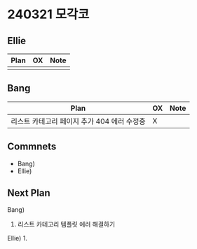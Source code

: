 # 240321 모각코

## Ellie

| Plan 	| OX 	| Note 	|
|------	|----	|------	|
|  |    |      	|


## Bang

| Plan 	| OX 	| Note 	|
|------	|----	|------	|
| 리스트 카테고리 페이지 추가 404 에러 수정중  |  X  |      |


## Commnets

 - Bang)  
 - Ellie) 
 
## Next Plan
 Bang)
 1.  리스트 카테고리 템플릿 에러 해결하기
 
 Ellie)
 1. 
